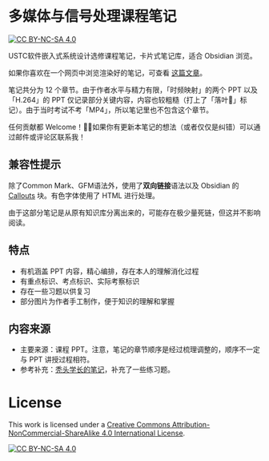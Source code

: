 # 多媒体与信号处理课程笔记

[![CC BY-NC-SA 4.0][cc-by-nc-sa-shield]][cc-by-nc-sa]

USTC软件嵌入式系统设计选修课程笔记，卡片式笔记库，适合 Obsidian 浏览。

如果你喜欢在一个网页中浏览渲染好的笔记，可查看 [这篇文章](https://uuanqin.top/p/6c1cb5ed/)。

笔记共分为 12 个章节。由于作者水平与精力有限，「时频映射」的两个 PPT 以及「H.264」的 PPT 仅记录部分关键内容，内容也较粗糙（打上了「落叶🍂」标记）。由于当时考试不考「MP4」，所以笔记里也不包含这个章节。

任何贡献都 Welcome！🎉🎉如果你有更新本笔记的想法（或者仅仅是纠错）可以通过邮件或评论区联系我！

## 兼容性提示

除了Common Mark、GFM语法外，使用了**双向链接**语法以及 Obsidian 的 [Callouts](https://help.obsidian.md/Editing+and+formatting/Callouts) 块。有色字体使用了 HTML 进行处理。

由于这部分笔记是从原有知识库分离出来的，可能存在极少量死链，但这并不影响阅读。

## 特点

* 有机涵盖 PPT 内容，精心编排，存在本人的理解消化过程
* 有重点标识、考点标识、实际考察标识
* 存在一些习题以供复习
* 部分图片为作者手工制作，便于知识的理解和掌握

## 内容来源

* 主要来源：课程 PPT。注意，笔记的章节顺序是经过梳理调整的，顺序不一定与 PPT 讲授过程相符。
* 参考补充：[秃头学长的笔记](https://blog.csdn.net/qq_39266065/article/details/106225637)，补充了一些练习题。

# License

This work is licensed under a
[Creative Commons Attribution-NonCommercial-ShareAlike 4.0 International License][cc-by-nc-sa].

[![CC BY-NC-SA 4.0][cc-by-nc-sa-image]][cc-by-nc-sa]

[cc-by-nc-sa]: http://creativecommons.org/licenses/by-nc-sa/4.0/
[cc-by-nc-sa-image]: https://licensebuttons.net/l/by-nc-sa/4.0/88x31.png
[cc-by-nc-sa-shield]: https://img.shields.io/badge/License-CC%20BY--NC--SA%204.0-lightgrey.svg


